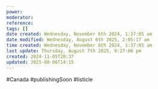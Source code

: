 ```yaml
---
power: 
moderator: 
reference: 
tags: []
date created: Wednesday, November 6th 2024, 1:37:05 am
date modified: Wednesday, August 6th 2025, 2:05:17 am
time created: Wednesday, November 6th 2024, 1:37:05 am
last update: Thursday, August 7th 2025, 9:27:06 pm
created: 2024-11-05T20:37
updated: 2025-08-06T14:15
---
```

#Canada #publishingSoon #listicle 